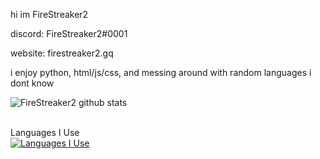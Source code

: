 hi im FireStreaker2

discord: FireStreaker2#0001

website: firestreaker2.gq


i enjoy python, html/js/css, and messing around with random languages i dont know


![FireStreaker2 github stats](https://github-readme-stats.vercel.app/api?username=FireStreaker2&show_icons=true&hide_border=true)    
</br>

Languages I Use
</br>
[![Languages I Use](https://skillicons.dev/icons?i=js,html,css,py)](https://skillicons.dev)
<!---
FireStreaker2/FireStreaker2 is a ✨ special ✨ repository because its `README.md` (this file) appears on your GitHub profile.
You can click the Preview link to take a look at your changes.
--->
